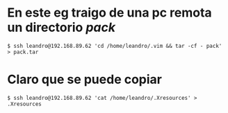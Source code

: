 # En este eg traigo de una pc remota un directorio _pack_
```
$ ssh leandro@192.168.89.62 'cd /home/leandro/.vim && tar -cf - pack' > pack.tar
```

# Claro que se puede copiar
```
$ ssh leandro@192.168.89.62 'cat /home/leandro/.Xresources' > .Xresources
```
